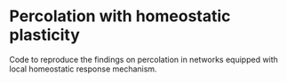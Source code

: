# Percolation with homeostatic plasticity

Code to reproduce the findings on percolation in networks equipped with local homeostatic response mechanism.

